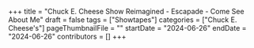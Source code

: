 +++
title = "Chuck E. Cheese Show Reimagined - Escapade - Come See About Me"
draft = false
tags = ["Showtapes"]
categories = ["Chuck E. Cheese's"]
pageThumbnailFile = ""
startDate = "2024-06-26"
endDate = "2024-06-26"
contributors = []
+++
